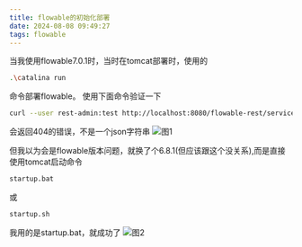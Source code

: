 ```yaml
---
title: flowable的初始化部署
date: 2024-08-08 09:49:27
tags: flowable
---
```

当我使用flowable7.0.1时，当时在tomcat部署时，使用的
```bash
.\catalina run
```
命令部署flowable。
使用下面命令验证一下
```bash
curl --user rest-admin:test http://localhost:8080/flowable-rest/service/management/engine
```
会返回404的错误，不是一个json字符串
![图1](1.png)

但我以为会是flowable版本问题，就换了个6.8.1(但应该跟这个没关系),而是直接使用tomcat启动命令
```bash
startup.bat
```
或 
```bash
startup.sh
```
我用的是startup.bat，就成功了
![图2](2.png)